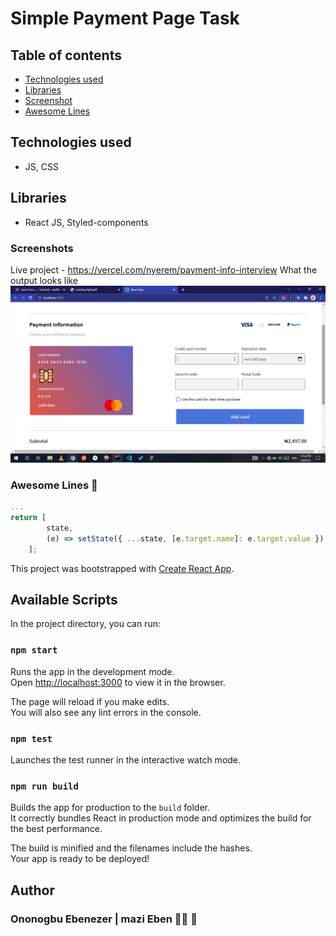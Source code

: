 # Simple Payment Page Task

## Table of contents

-   [Technologies used](#technologies-used)
-   [Libraries](#libraries)
-   [Screenshot](#screenshots)
-   [Awesome Lines ](#awesome-lines)

## Technologies used

-   JS, CSS

## Libraries

-   React JS, Styled-components

### Screenshots

Live project - https://vercel.com/nyerem/payment-info-interview
What the output looks like
![Screenshot ](./screenshot.png)

### Awesome Lines 🎉

```js
...
return [
        state,
        (e) => setState({ ...state, [e.target.name]: e.target.value }),
    ];
```

This project was bootstrapped with [Create React App](https://github.com/facebook/create-react-app).

## Available Scripts

In the project directory, you can run:

### `npm start`

Runs the app in the development mode.<br />
Open [http://localhost:3000](http://localhost:3000) to view it in the browser.

The page will reload if you make edits.<br />
You will also see any lint errors in the console.

### `npm test`

Launches the test runner in the interactive watch mode.<br />

### `npm run build`

Builds the app for production to the `build` folder.<br />
It correctly bundles React in production mode and optimizes the build for the best performance.

The build is minified and the filenames include the hashes.<br />
Your app is ready to be deployed!

## Author

### Ononogbu Ebenezer | mazi Eben 🚀🚀 🥶
